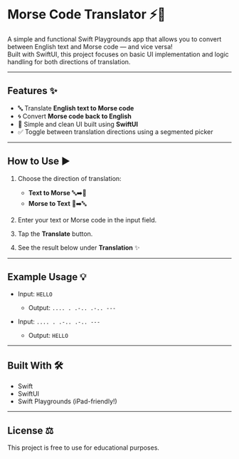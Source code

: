 # Morse Code Translator ⚡️📡

A simple and functional Swift Playgrounds app that allows you to convert between English text and Morse code — and vice versa!  
Built with SwiftUI, this project focuses on basic UI implementation and logic handling for both directions of translation.

---

## Features ✨

- 🔤 Translate **English text to Morse code**
- 🌀 Convert **Morse code back to English**
- 🎯 Simple and clean UI built using **SwiftUI**
- ✅ Toggle between translation directions using a segmented picker

---

## How to Use ▶️

1. Choose the direction of translation:
   - **Text to Morse** 🔤➡️📡  
   - **Morse to Text** 📡➡️🔤  
   
2. Enter your text or Morse code in the input field.

3. Tap the **Translate** button.

4. See the result below under **Translation** ✨

---

## Example Usage 💡

- Input: `HELLO`  
  - Output: `.... . .-.. .-.. ---`

- Input: `.... . .-.. .-.. ---`  
  - Output: `HELLO`

---

## Built With 🛠️

- Swift
- SwiftUI
- Swift Playgrounds (iPad-friendly!)

---

## License ⚖️

This project is free to use for educational purposes.
